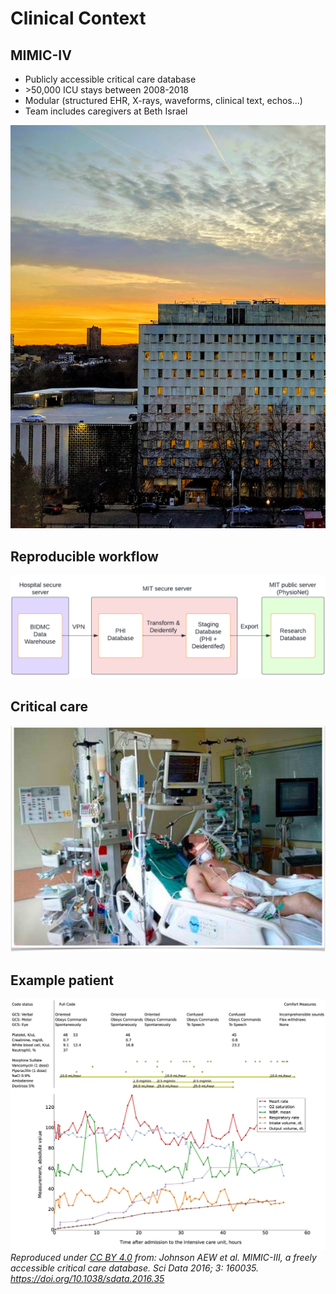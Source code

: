 # Clinical Context

## MIMIC-IV

- Publicly accessible critical care database
- \>50,000 ICU stays between 2008-2018
- Modular (structured EHR, X-rays, waveforms, clinical text, echos...)
- Team includes caregivers at Beth Israel

![](../images/bidmc.png)

## Reproducible workflow

![](../images/mimic_workflow.png)

## Critical care

![](../images/icu_patient.png)

## Example patient

![](../images/examplepatient.jpg)
_Reproduced under [CC BY 4.0](https://creativecommons.org/licenses/by/4.0/) from: Johnson AEW et al. MIMIC-III, a freely accessible critical care database. Sci Data 2016; 3: 160035. https://doi.org/10.1038/sdata.2016.35_
